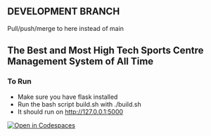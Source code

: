 ## DEVELOPMENT BRANCH
Pull/push/merge to here instead of main

## The Best and Most High Tech **Sports Centre Management System** of All Time
### To Run
- Make sure you have flask installed
- Run the bash script build.sh with ./build.sh
- It should run on http://127.0.0.1:5000

[![Open in Codespaces](https://classroom.github.com/assets/launch-codespace-f4981d0f882b2a3f0472912d15f9806d57e124e0fc890972558857b51b24a6f9.svg)](https://classroom.github.com/open-in-codespaces?assignment_repo_id=10177624)
